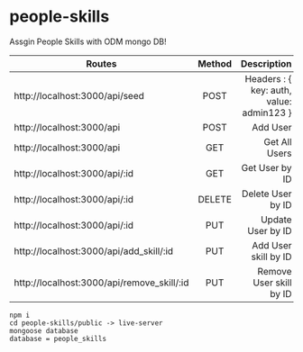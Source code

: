 # people-skills
Assgin People Skills with ODM mongo DB!

| Routes                                      | Method        | Description                              |
| -------------                               |:-------------:| ----------------------------------------:|
| http://localhost:3000/api/seed              | POST          | Headers : { key: auth, value: admin123 } |
| http://localhost:3000/api                   | POST          | Add User                                 |
| http://localhost:3000/api                   | GET           | Get All Users                            |
| http://localhost:3000/api/:id               | GET           | Get User by ID                           |
| http://localhost:3000/api/:id               | DELETE        | Delete User by ID                        |
| http://localhost:3000/api/:id               | PUT           | Update User by ID                        |
| http://localhost:3000/api/add_skill/:id     | PUT           | Add User skill by ID                     |
| http://localhost:3000/api/remove_skill/:id  | PUT           | Remove User skill by ID                  |


```
npm i
cd people-skills/public -> live-server
mongoose database
database = people_skills
```
